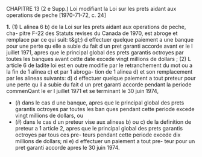 CHAPITRE 13 (2 e Supp.)
Loi modifiant la Loi sur les prets
aidant aux operations de peche
[1970-71-72, c. 24]

**1.** (1) L alinea 6 b) de la Loi sur les
prets aidant aux operations de peche, cha-
pitre F-22 des Statuts revises du Canada
de 1970, est abroge et remplace par ce
qui suit:
t&amp;gt;) d effectuer quelque paiement a une
banque pour une perte qu elle a subie
du fait d un pret garanti accorde avant
er
le l juillet 1971, apres que le principal
global des prets garantis octroyes par
toutes les banques avant cette date
excede vingt millions de dollars ;
(2) L article 6 de ladite loi est en outre
modifie par le retranchement du mot
ou a la fin de 1 alinea c) et par 1 abroga-
tion de 1 alinea d) et son remplacement par
les alineas suivants:
d) d effectuer quelque paiement a
tout preteur pour une perte qu il a
subie du fait d un pret garanti accorde
pendant la periode commenQant le
er
l juillet 1971 et se terminant le
30 juin 1974,
  * (_i_) dans le cas d une banque, apres
que le principal global des prets
garantis octroyes par toutes les ban
ques pendant cette periode excede
vingt millions de dollars, ou
  * (_ii_) dans le cas d un preteur vise aux
alineas b) ou c) de la definition
de preteur a 1 article 2, apres
que le principal global des prets
garantis octroyes par tous ces pre-
teurs pendant cette periode excede
dix millions de dollars; ni
e) d effectuer un paiement a tout pre-
teur pour un pret garanti accorde apres
le 30 juin 1974.
